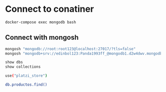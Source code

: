 # Connect to conatiner

```sh
docker-compose exec mongodb bash
```
## Connect with mongosh

```sh
mongosh "mongodb://root:root123@localhost:27017/?tls=false"
mongosh "mongodb+srv://edinbol123:Panda1993ff_@mongodb1.d2w4dwv.mongodb.net/"
```

```sh
show dbs
show collections
```

```sh
use("platzi_store")

db.productos.find()

```

